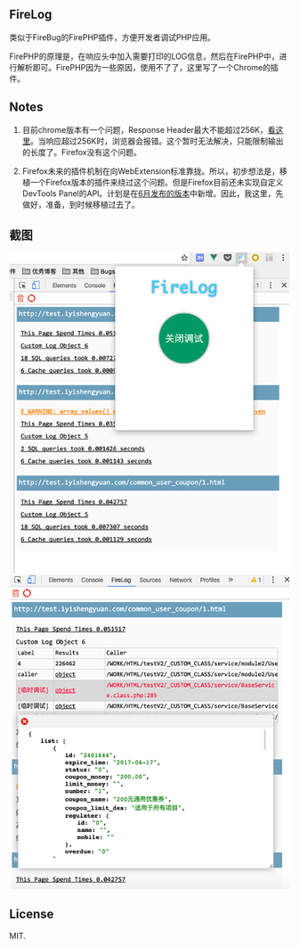 ## FireLog

类似于FireBug的FirePHP插件，方便开发者调试PHP应用。

FirePHP的原理是，在响应头中加入需要打印的LOG信息，然后在FirePHP中，进行解析即可。FirePHP因为一些原因，使用不了了，这里写了一个Chrome的插件。

## Notes

1. 目前chrome版本有一个问题，Response Header最大不能超过256K，[看这里](https://cs.chromium.org/chromium/src/net/http/http_stream_parser.h?q=ERR_RESPONSE_HEADERS_TOO_BIG&sq=package:chromium&dr=C&l=159)。当响应超过256K时，浏览器会报错。这个暂时无法解决，只能限制输出的长度了。Firefox没有这个问题。

2. Firefox未来的插件机制在向WebExtension标准靠拢。所以，初步想法是，移植一个Firefox版本的插件来绕过这个问题。但是Firefox目前还未实现自定义DevTools Panel的API。计划是在[6月发布的版本](https://trello.com/b/PC9kB14s/webextensions-roadmap)中新增。因此，我这里，先做好，准备，到时候移植过去了。

## 截图

![intro](./imgs/intro.png)
![detail](./imgs/detail.png)

## License

MIT.
